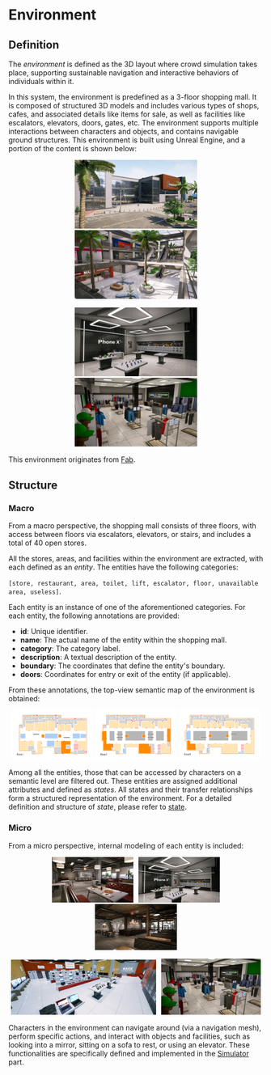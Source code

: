 # Environment

## Definition

The *environment* is defined as the 3D layout where crowd simulation takes place, supporting sustainable navigation and interactive behaviors of individuals within it.

In this system, the environment is predefined as a 3-floor shopping mall. It is composed of structured 3D models and includes various types of shops, cafes, and associated details like items for sale, as well as facilities like escalators, elevators, doors, gates, etc. The environment supports multiple interactions between characters and objects, and contains navigable ground structures. This environment is built using Unreal Engine, and a portion of the content is shown below:
<p align = "center">
<img src="../../_static/mall/mall_overview.jpg" width=48% style="margin-right: 5px; margin-left: 5px;">
<img src="../../_static/mall/mall_internal1.jpg" width=48% style="margin-right: 5px; margin-left: 5px;">
</p>
<p align = "center">
<img src="../../_static/mall/stores/mall_phonex.jpg" width=48% style="margin-right: 5px; margin-left: 5px;">
<img src="../../_static/mall/stores/mall_fashion.jpg" width=48% style="margin-right: 5px; margin-left: 5px;">
</p>

This environment originates from [Fab](https://www.fab.com/listings/b1628005-1f64-4833-a076-475ae954daec).

## Structure 

### Macro

From a macro perspective, the shopping mall consists of three floors, with access between floors via escalators, elevators, or stairs, and includes a total of 40 open stores.

All the stores, areas, and facilities within the environment are extracted, with each defined as an *entity*. The entities have the following categories:

`[store, restaurant, area, toilet, lift, escalator, floor, unavailable area, useless]`.

Each entity is an instance of one of the aforementioned categories. For each entity, the following annotations are provided:  
- **id**: Unique identifier.
- **name**: The actual name of the entity within the shopping mall.
- **category**: The category label.
- **description**: A textual description of the entity.
- **boundary**: The coordinates that define the entity's boundary.
- **doors**: Coordinates for entry or exit of the entity (if applicable).

From these annotations, the top-view semantic map of the environment is obtained:  
<p align = "center">
<img src="../../_static/mall_map/topview_floor1.png" width=32% style="margin-right: 0px; margin-left: 0px;">
<img src="../../_static/mall_map/topview_floor2.png" width=32% style="margin-right: 0px; margin-left: 0px;">
<img src="../../_static/mall_map/topview_floor3.png" width=32% style="margin-right: 0px; margin-left: 0px;">
</p>

Among all the entities, those that can be accessed by characters on a semantic level are filtered out. These entities are assigned additional attributes and defined as *states*. All states and their transfer relationships form a structured representation of the environment. For a detailed definition and structure of *state*, please refer to [state](https://llmcrowd.readthedocs.io/en/latest/developing/method_components/state.html).

### Micro

From a micro perspective, internal modeling of each entity is included:
<p align = "center">    
<img src="../../_static/mall/stores/mall_pizzeria.jpg" width=32% style="margin-right: 3px; margin-left: 3px;">
<img src="../../_static/mall/stores/mall_phonex.jpg" width=32% style="margin-right: 3px; margin-left: 3px;">
<img src="../../_static/mall/stores/mall_oldtown.jpg" width=32% style="margin-right: 3px; margin-left: 3px;">
</p>
<p align = "center">    
<img src="../../_static/mall/stores/mall_elec1.png" width=57% style="margin-right: 3px; margin-left: 3px;">
<img src="../../_static/mall/stores/mall_fashion.jpg" width=39% style="margin-right: 3px; margin-left: 3px;">
</p>

Characters in the environment can navigate around (via a navigation mesh), perform specific actions, and interact with objects and facilities, such as looking into a mirror, sitting on a sofa to rest, or using an elevator. These functionalities are specifically defined and implemented in the [Simulator](https://llmcrowd.readthedocs.io/en/latest/developing/simulator/index.html) part.
